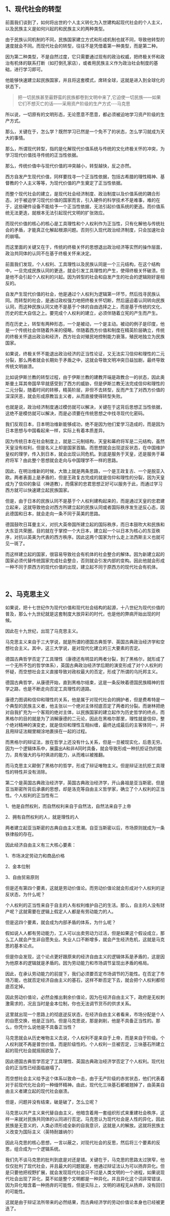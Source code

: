 <h2>1、现代社会的转型</h2><p>前面我们谈到了，如何将出世的个人主义转化为入世建构起现代社会的个人主义，以及民族主义是如何兴起的和民族主义的两种类型。</p><p>由于民族认同机制的不同，民族国家建立方式和形成机制也就不同，导致他转型的速度就会不同。而现代社会的转型，往往不是凭借着第一种类型，而是第二种。</p><p>因为第二种类型，不是自然过度，它只需要通过现有的政治权威，把终极关怀和政治有机体的联系打断（如打倒孔家店），或者用民族主义作为政治社会制度的基础，进行学习即可。</p><p>他能够快速建立起民族国家，并且将这套模式，席转全球，这就是进入到全球化的状态下，</p><blockquote>把一切民族甚至最野蛮的民族都卷到文明中来了,它迫使一切民族——如果它们不想灭亡的话——采用资产阶级的生产方式---马克思</blockquote><p>所以说，一切原有的文明形态，无论愿意不愿意，都必须被迫地学习资产阶级的生产方式。</p><p>那么，关键在于，怎么学？既然学习已然是一个免不了的状态，怎么学习就成为天大的事情。</p><p>那么，所谓现代转型，指的是化解现代价值系统与传统的文化终极关怀的冲突，为学习现代价值找寻传统的正当性依据。</p><p>那么，传统价值中与现代价值的冲突越小，转型越快，反之亦然。</p><p>西方自发产生现代价值，同样要找寻一个正当性依据，包括古希腊的理性精神、基督教的个人主义等等，为现代价值的产生奠定了正当性依据。</p><p>而整个现代社会的建立，是现代社会经济制度、政治制度以及价值系统的耦合形态，对于被迫学习现代价值的国家而言，引入硬件的科学技术不是难事，难的在于，这些硬件设备不能给予一个正当性依据，无法引起价值系统的更迭。而价值系统无法更迭，就根本无法引起现代文明的扩张效应。</p><p>而现代价值的核心的核心是工具理性和个人权利作为正当性，只有化解他与传统社会的矛盾，才能真正化解起根源问题。否则引入现代政治经济制度，只会加速社会的崩塌。</p><p>而这里面的关键又在于，传统的终极关怀的思想退出政治经济等实然的操作层面，政治共同体的认同不在基于终极关怀来决定。</p><p>前面我们发现，个人权利、工具理性以及民族认同是一个三元结构，在这个结构中，一旦完成民族认同的更迭，就会引发工具理性的产生，使得终极关怀破溃。但是他不会引起个人权利的兴起。因为转型的社会和自发产生的社会的逻辑刚好是相反的。</p><p>自发产生现代价值的社会，他是通过个人权利为逻辑第一环节，然后找寻民族认同。而转型的社会，是通过政权强力地把终极关怀切断，然后逼迫着认同转向民族认同，而这种民族认同又绝不是基于个体的自由选择之上，而是基于传统的文化、历史的宏大自信之上。要完成个人权利的建立，必须伴随着立宪的产生而产生。</p><p>而在历史上，转型有两种形态，一个是被动，一个是主动。被动的例子是印度，他是一个传统社会伴随着外来的侵略，伴随着西方价值和制度在精英阶层确立，传统的终极关怀退出政治和经济，西方社会对殖民地控制能力衰落，殖民地独立为民族国家。</p><p>如果说，终极关怀不能退出政治经济的正当性论证，又无法实习信仰和理性的二元分裂，那么两者就会长期处于矛盾之中，这就会导致文明冲突日益加剧，最终导致传统文明崩溃。</p><p>比如说伊斯兰教的转型过程，由于伊斯兰教的建教开端是政教合一的状态，因此奥斯曼土耳其帝国早早就感受到了西方的威胁，但是伊斯兰教无法完成信仰和理性的二元分裂，随着时间的转移，精英阶层，非但不去转型，反而产生了对西方价值的深深厌恶，就会形成原教旨主义者，从而直接使得转型失败。</p><p>也就是说，政治经济制度通过模仿就可以解决，关键在于这背后思想正当性依据，这绝不是模仿就可以解决，而是必须要在传统思想之中找寻现代化密码。</p><p>我们反观日本，日本明治维新能够成功，绝不是因为他们爱学习造成的，而是因为日本思想与中国看起来一样，实际上有着本质差异。</p><p>因为传统日本在社会制度上，就是二元制结构，天皇和幕府将军是二元结构，虽然天皇没有权利，但是名义上却是国家首脑。而思想就会出现逆反状态，在中国维护皇权的理学，传入到日本，就会出现认同危机。到底是服务于天皇，还是服务于幕府将军？由此整个思想就会走向与中国理学不一样的思路。</p><p>因此，在明治维新的时候，大致上就是两条思路，一个是王政复古、一个是脱亚入欧。两者表面上是矛盾的，但是王政复古完成的就是信仰和理性的分裂，因为天皇成为了信仰的象征（神道教），而儒家的忠君思想正好可以服务于此，而通过学习西方就可以快速建立起民族国家。</p><p>但是，由于日本的民族认同不是基于个人权利建构起来的，而是通过天皇的忠君建立起来，这就导致他会对西方所建立起的民族认同或者国际秩序发生逆反心态，因此德国和日本，就会走向一条不同于英美的思路。</p><p>德国鼓吹日耳曼主义，对抗大英帝国所建立起的国际秩序，而日本鼓吹大和民族和大东亚共荣圈，目的就在于掌控一个大日本，建立起一个以日本为核心的东亚秩序，对抗以英美为代表的西方秩序。因此这两个国家为什么走上法西斯主义也就可见一斑了。</p><p>而这样建立起的国家，很容易导致社会有机体的社会整合的解体。因为新建立起的国家必须代替传统国家完成社会整合，否则就会引发内部的变构。因此他就会形成一种不同于原西方的现代价值的出现，建立起不同于原西方的现代社会有机体。</p><p><br></p><h2>2、马克思主义</h2><p>如果说，把十七世纪作为现代价值和现代社会结构的起源，十八世纪为现代价值的普及，那么十九世纪就是这套制度大放异彩的时代，也是他的弊病开始出现的时候。</p><p>因此在十九世纪，出现了马克思主义。</p><p>马克思主义来自于三大学说，就是所谓的德国古典哲学、英国古典政治经济学和空想社会主义。其中，这三大学说，是对现代化建立的三大要素的否定。</p><p>德国古典哲学否定了工具理性（康德还有明显的两者分裂，到了黑格尔，就形成了一个无所不包的哲学体系），英国古典政治经济学后期的演变形成了对个人权利的怀疑，而空想社会主义直接导致对政权最大的否定，形成了所谓的乌托邦主义。</p><p>德国古典哲学，从康德开始，直到黑格尔结束，这是一条反映着德国民族精神的哲学之路，也是不断走向否定工具理性的道路。</p><p>康德力图调和信仰和理性的关系，他是属于对现代社会的拥护者，但是费希特是一个典型的民族主义者，他主张以一个绝对主体彻底否定了两者的分裂。而谢林把绝对自我扩充为一个客观的绝对主体，以民族国家的建立起作为历史哲学的终点，而黑格尔的目的就是为了消解康德的二元论，因此在黑格尔那里，理性就是信仰，整个绝对精神的演变史，就是信仰和理性互相纠缠，最终达成最后的主客体同一，并且用辩证法糊里糊涂地裹挟在一起的过程。</p><p>而黑格尔的辩证法，放在哲学上还没有什么关系，但是一旦被现实化，后患无穷。因为一个逻辑体系中，展露出A和非A同时具备，就会导致形成一种抗拒证伪的能力，具有强大的与时俱进的能力，从而难以被推翻。</p><p>而马克思主义颠倒了黑格尔的哲学，形成了辩证唯物主义。但是辩证法抗拒工具理性的特性并没有消除。</p><p>第二个是英国古典政治经济学，英国古典政治经济学，开山鼻祖是亚当斯密。但是亚当斯密所背后承袭的思想，却是洛克等自由主义哲学家，确立了个人权利的正当性。个人权利的正当性有二</p><p>1、他是自然权利，而自然权利来自于自然法，自然法来自于上帝</p><p>2、拥有自然权利的人，就是理性的人</p><p>两者建立起亚当斯密的古典自由主义思潮。自亚当斯密以后，市场原则就成为一条铁律般的存在。</p><p>因此经济自由主义有三大核心要素：</p><p>1、市场决定劳动力和商品价格</p><p>2、金本位制</p><p>3、自由贸易原则</p><p>但是还有第四个要素，这就是劳动价值论。而劳动价值论就会形成对个人权利的逆反状态，为什么呢？</p><p>个人权利的正当性来自于自主的人有权利维护自己的生活。那么，自主的人没有财产呢？这就需要在逻辑上假定人人都是有劳动能力的人。</p><p>但是这四个要素，就会成为内部矛盾的体系，为什么呢？</p><p>假如说人人都有劳动能力，工人可以出卖劳动力过活，但是如果这个假设成立，那么工人就会产生非自愿失业。失业人口不断增多，就会产生经济危机，这就是马克思的基本论点。</p><p>但是你会发现，这个论点更好跟原来的经济自由主义的逻辑体系是矛盾的，这是因为他原本的逻辑就是矛盾的。因为劳动能力和市场调节呈现出矛盾的格局。</p><p>因此，在承认劳动能力的前提下，我们必须要否定市场调节的万能性。在否定了市场万能，也就否定经济自由主义的基石，这样不断否定下去，就会把个人权利都彻底否定掉。</p><p>因此劳动价值论，必然会推出剩余价值论，因为在经济自由主义下，政府是无权刺激需求的，况且当时是金本位制，你也无法调节货币的供求关系。</p><p>这里就出现一个思路上的彻底逆反状态，在经济自由主义者看来，市场分配是个人的自愿交换，他是正当的。但是马克思说，那是剥削，他是不具备正当性的。那么，你凭什么说他是不具备正当性？</p><p>马克思就会从历史唯物主义去说，个人权利不是来自于上帝，而是来自于阶级。个人权利就不再是普世价值，而是阶级性的。个人权利一旦被否定，三块基石所建立起的现代社会就摇摇欲坠了。</p><p>因此德国古典哲学否定了工具理性、英国古典政治经济学否定了个人权利。现代社会的正当性已经面临崩塌了。</p><p>而空想社会主义给予这个体系以致命一击，由于无产阶级的赤贫状态，他们代表着对于前现代化社会的一种缅怀精神。由此，现代化三块基石都被翘掉了，由英美自由主义者建立起的现代社会崩溃。</p><p>但是，问题并没有结束，破是破了，怎么立呢？</p><p>马克思以共产主义来代替自由主义，他暗含着用一套组织形式来重建社会秩序，这样一来就对民族共同体的认同进行否定。马克思认为现代社会是人性的异化，因此民族是无意义的，人类必须形成全新的自我意识，这就是人的解放。这就将民族主义改变为国际主义（英特耐雄纳尔）</p><p>因此马克思的核心思想，一言以蔽之，对现代社会的反思，然后将三个要素的反思，组合成为一个逻辑系统。</p><p>我们先不谈马克思的批判到底是对还是错。关键在于，马克思的思路太过狭窄，他仅仅批判了现代社会，并且最大的问题就是，他通过辩证法认为可以扬弃异化。但是只要他把视野扩展，就会发现现代社会只不过是人类文明的一个进程，如果说现代社会出现了异化，莫不如是整个文明都是一种异化。并且异化这个词非常错误，因为异化暗含着一种扬弃的可能性，但是实际上，文明的进程无从扬弃，没有回归的可能性。</p><p>这就是由于辩证法所带来的必然结果，而古典经济学的劳动价值论本身也已经被更迭了。</p><p></p><p></p>